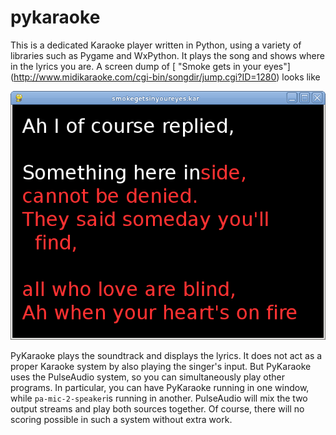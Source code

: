 #  pykaraoke 

This is a dedicated Karaoke player written in Python, using a variety of
      libraries such as Pygame and WxPython.  It plays the song
      and shows where in the lyrics you are. A screen dump of
 [
	"Smoke gets in your eyes"] (http://www.midikaraoke.com/cgi-bin/songdir/jump.cgi?ID=1280)
looks like

![alt text](pykar.png)

PyKaraoke plays the soundtrack and displays the lyrics. It does not act as a
      proper Karaoke system by also playing the singer's input. But PyKaraoke
      uses the PulseAudio system, so you can simultaneously play other programs.
      In particular, you can have PyKaraoke running in one window, while
 `pa-mic-2-speaker`is running in another. PulseAudio
      will mix the two output streams and play both sources together.
      Of course, there will no scoring possible in such a system without
      extra work.

